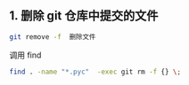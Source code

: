 ## 1. 删除 git 仓库中提交的文件

``` bash
git remove -f  删除文件
```

调用 find 
``` bash
find . -name "*.pyc"  -exec git rm -f {} \;

```

